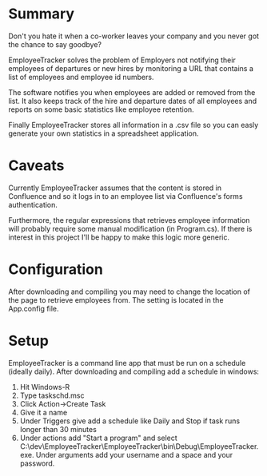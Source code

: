 Summary
======

Don't you hate it when a co-worker leaves your company and you never got the chance to say goodbye?

EmployeeTracker solves the problem of Employers not notifying their employees of departures or new hires by monitoring 
a URL that contains a list of employees and employee id numbers.  

The software notifies you when employees are added or removed from the list.  It also keeps track of 
the hire and departure dates of all employees and reports on some basic statistics like employee retention.

Finally EmployeeTracker stores all information in a .csv file so you can easly generate your own statistics
in a spreadsheet application.

Caveats
======

Currently EmployeeTracker assumes that the content is stored in Confluence and so it logs in to an employee 
list via Confluence's forms authentication.

Furthermore, the regular expressions that retrieves employee information will probably require some manual 
modification (in Program.cs).  If there is interest in this project I'll be happy to make this logic 
more generic.

Configuration
======

After downloading and compiling you may need to change the location of the page to retrieve employees from.  The setting is located in the App.config file.

Setup
======

EmployeeTracker is a command line app that must be run on a schedule (ideally daily).  After downloading and compiling add 
a schedule in windows:

1. Hit Windows-R
2. Type taskschd.msc
3. Click Action->Create Task
4. Give it a name
5. Under Triggers give add a schedule like Daily and Stop if task runs longer than 30 minutes
6. Under actions add "Start a program" and select C:\dev\EmployeeTracker\EmployeeTracker\bin\Debug\EmployeeTracker.exe.  Under arguments add your username and a space and your password.